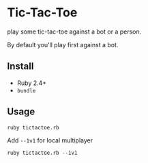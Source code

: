 # Tic-Tac-Toe
play some tic-tac-toe against a bot or a person.

By default you'll play first against a bot.

## Install
* Ruby 2.4+
* `bundle`

## Usage
`ruby tictactoe.rb`

Add `--1v1` for local multiplayer

`ruby tictactoe.rb --1v1`

